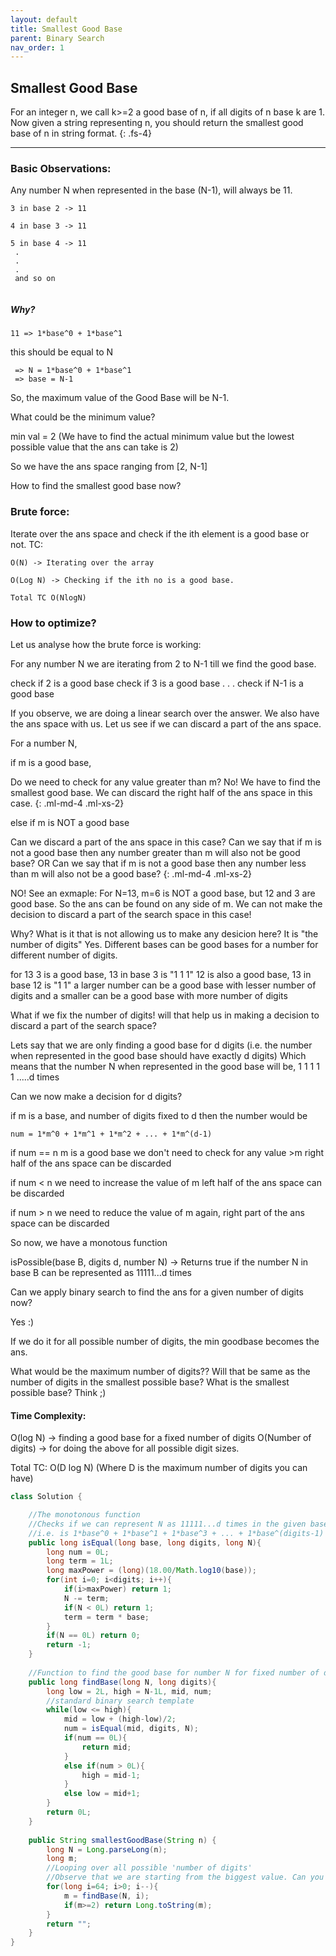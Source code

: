 ```yaml
---
layout: default
title: Smallest Good Base
parent: Binary Search
nav_order: 1
---
```


## Smallest Good Base

 For an integer n, we call k>=2 a good base of n, if all digits of n base k are 1.
 Now given a string representing n, you should return the smallest good base of n in string format.
 {: .fs-4}
 
---
 
### Basic Observations:

  Any number N when represented in the base (N-1), will always be 11.
 ```
3 in base 2 -> 11
  
4 in base 3 -> 11
  
5 in base 4 -> 11
  .
  .
  .
  and so on
  
  ```
  
##### Why? 
 
  `11 => 1*base^0 + 1*base^1`
  
  this should be equal to N
 
 ```
  => N = 1*base^0 + 1*base^1
  => base = N-1
 ```
 
  So, the maximum value of the Good Base will be N-1.
  
  What could be the minimum value? 
  
  min val = 2 (We have to find the actual minimum value but the lowest possible value that the ans can take is 2)
 
  So we have the ans space ranging from [2, N-1]
 
  How to find the smallest good base now?
 
### Brute force:

  Iterate over the ans space and check if the ith element is a good base or not.
  TC: 
  
  `O(N) -> Iterating over the array`
  
  `O(Log N) -> Checking if the ith no is a good base.`
  
  `Total TC O(NlogN)`
  
  
### How to optimize?
  
  Let us analyse how the brute force is working:
  
  For any number N  we are iterating from 2 to N-1 till we find the good base.
  
  check if 2 is a good base 
  check if 3 is a good base
  .
  .
  .
  check if N-1 is a good base
  
 
  If you observe, we are doing a linear search over the answer.
  We also have the ans space with us. Let us see if we can discard a part of the ans space.
 
  For a number N,
  
 
  if m is a good base,
  
Do we need to check for any value greater than m?
No! We have to find the smallest good base.
We can discard the right half of the ans space in this case.
      {: .ml-md-4 .ml-xs-2}
      
  else if m is NOT a good base
  
Can we discard a part of the ans space in this case?
Can we say that if m is not a good base then any number greater than m will also not be good base?
OR Can we say that if m is not a good base then any number less than m will also not be a good base?
{: .ml-md-4 .ml-xs-2}
  
 
   NO!
      See an exmaple:
      For N=13,
      m=6 is NOT a good base,
      but 12 and 3 are good base.
      So the ans can be found on any side of m.
      We can not make the decision to discard a part of the search space in this case!
  
  Why?  What is it that is not allowing us to make any desicion here?
  It is "the number of digits"
  Yes. Different bases can be good bases for a number for different number of digits.
 
  for 13
  3 is a good base, 13 in base 3 is "1 1 1"
  12 is also a good base, 13 in base 12 is "1 1"
  a larger number can be a good base with lesser number of digits
  and a smaller can be a good base with more number of digits
 
  What if we fix the number of digits!
  will that help us in making a decision to discard a part of the search space?
 
 Lets say that we are only finding a good base for d digits (i.e. the number when represented in the good base should have exactly d digits)
  Which means that the number N when represented in the good base will be, 1 1 1 1 1 .....d times
 
  Can we now make a decision for d digits?
 
  if m is a base, and number of digits fixed to d
  then the number would be
 
  `num = 1*m^0 + 1*m^1 + 1*m^2 + ... + 1*m^(d-1)`
  
  if num == n
     m is a good base
     we don't need to check for any value >m
     right half of the ans space can be discarded
 
  if num < n
     we need to increase the value of m
     left half of the ans space can be discarded
 
  if num > n
     we need to reduce the value of m
     again,  right part of the ans space can be discarded
     
  So now, we have a monotous function
 
  isPossible(base B, digits d, number N) -> Returns true if the number N in base B can be represented as 11111...d times
 
  Can we apply binary search to find the ans for a given number of digits now?
 
  Yes :)
 
  If we do it for all possible number of digits, the min goodbase becomes the ans.
  
  What would be the maximum number of digits??
  Will that be same as the number of digits in the smallest possible base?
  What is the smallest possible base?
  Think ;)
 
  #### Time Complexity: 
  O(log N) -> finding a good base for a fixed number of digits
  O(Number of digits) -> for doing the above for all possible digit sizes.
  
  Total TC: O(D log N) (Where D is the maximum number of digits you can have)
 
 
```java
class Solution {   

    //The monotonous function
    //Checks if we can represent N as 11111...d times in the given base
    //i.e. is 1*base^0 + 1*base^1 + 1*base^3 + ... + 1*base^(digits-1) == N ?
    public long isEqual(long base, long digits, long N){
        long num = 0L;
        long term = 1L;
        long maxPower = (long)(18.00/Math.log10(base));
        for(int i=0; i<digits; i++){
            if(i>maxPower) return 1;
            N -= term;
            if(N < 0L) return 1;
            term = term * base;
        }
        if(N == 0L) return 0;
        return -1;
    }
    
    //Function to find the good base for number N for fixed number of digits
    public long findBase(long N, long digits){
        long low = 2L, high = N-1L, mid, num;      
        //standard binary search template
        while(low <= high){   
            mid = low + (high-low)/2;
            num = isEqual(mid, digits, N);
            if(num == 0L){
                return mid;
            }
            else if(num > 0L){
                high = mid-1;
            }
            else low = mid+1;
        }
        return 0L;
    }
    
    public String smallestGoodBase(String n) {
        long N = Long.parseLong(n);
        long m;
        //Looping over all possible 'number of digits'
        //Observe that we are starting from the biggest value. Can you think why?
        for(long i=64; i>0; i--){          
            m = findBase(N, i);
            if(m>=2) return Long.toString(m); 
        }
        return "";
    }
}
```
